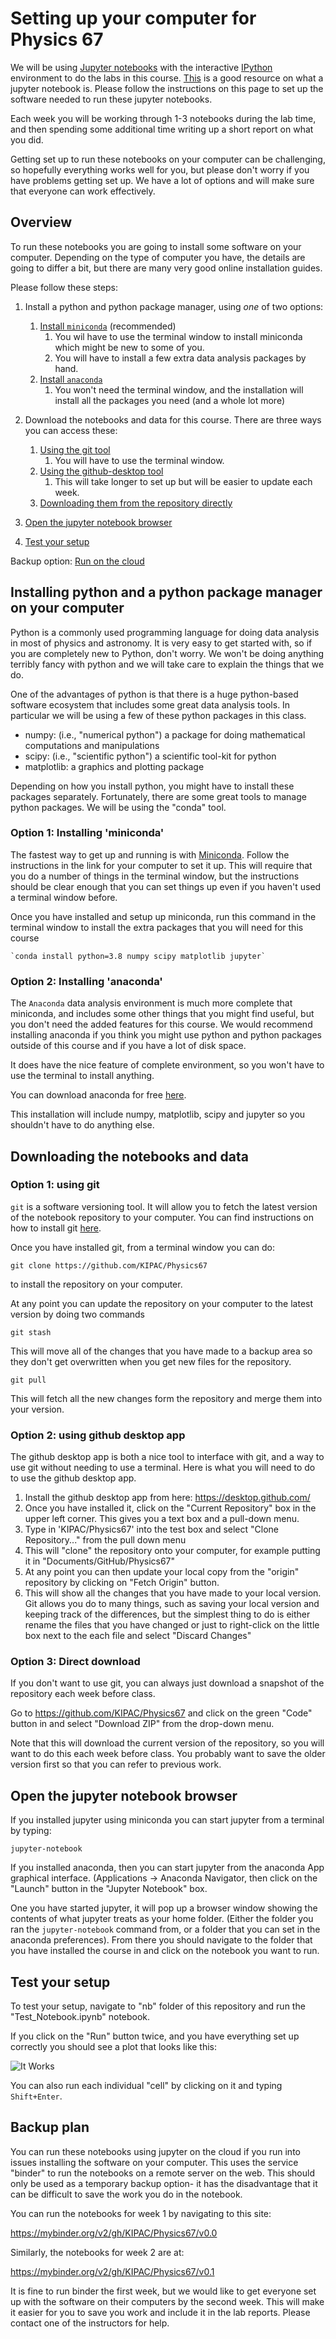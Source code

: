 # Setting up your computer for Physics 67

We will be using [Jupyter notebooks](https://jupyter.org/) with the interactive [IPython](http://ipython.org/) environment to do the labs in this course. [This](https://jupyter-notebook-beginner-guide.readthedocs.io/en/latest/index.html) is a good resource on what a jupyter notebook is. Please follow the instructions on this page to set up the software needed to run these jupyter notebooks.

Each week you will be working through 1-3 notebooks during the lab time, and then spending some additional time writing up a short report on what you did.

Getting set up to run these notebooks on your computer can be challenging, so hopefully everything works well for you, but please don't worry if you have problems getting set up.  We have a lot of options and will make sure that everyone can work effectively.

## Overview


To run these notebooks you are going to install some software on your computer.  Depending on the type of computer you have, the details are going to differ a bit, but there are many very good online installation guides.

Please follow these steps:

1. Install a python and python package manager, using *one* of two options:
   1. [Install `miniconda`](#option-1--installing-miniconda) (recommended)
	  1. You wil have to use the terminal window to install miniconda which might be new to some of you.
	  2. You will have to install a few extra data analysis packages by hand.
   2. [Install `anaconda`](#option-2-installing-anaconda)
	  1. You won't need the terminal window, and the installation will install all the packages you need (and a whole lot more)
	  
2. Download the notebooks and data for this course. There are three ways you can access these:
   1. [Using the git tool](setup.html#option-1-using-git)
        1. You will have to use the terminal window.
   2. [Using the github-desktop tool](setup.html#option-2-using-github-desktop-app)
        1. This will take longer to set up but will be easier to update each week.
   3. [Downloading them from the repository directly](setup.html#option-3-direct-download)

3. [Open the jupyter notebook browser](setup.html#open-the-jupyter-notebook-browser)
4. [Test your setup](setup.html#testing-your-setup)

Backup option:  [Run on the cloud](setup.md#backup-plan)

## Installing python and a python package manager on your computer

Python is a commonly used programming language for doing data analysis in most of physics and astronomy.  It is very easy to get started with, so if you are completely new to Python, don't worry.  We won't be doing anything terribly fancy with python and we will take care to explain the things that we do.

One of the advantages of python is that there is a huge python-based software ecosystem that includes some great data analysis tools.  In particular we will
be using a few of these python packages in this class.

- numpy: (i.e., "numerical python") a package for doing mathematical computations and manipulations
- scipy: (i.e., "scientific python") a scientific tool-kit for python
- matplotlib: a graphics and plotting package

Depending on how you install python, you might have to install these packages separately.  Fortunately, there are some great tools to manage python packages.  We will be using the "conda" tool.


### Option 1:  Installing 'miniconda'

The fastest way to get up and running is with [Miniconda](https://conda.io/en/latest/miniconda.html). Follow the instructions in the link for your computer to set it up.
This will require that you do a number of things in the terminal window, but the instructions should be clear enough that you can set things up even if you haven't used a terminal window before.

Once you have installed and setup up miniconda, run this command in the terminal window to install the extra packages that you will need for this course

	`conda install python=3.8 numpy scipy matplotlib jupyter` 


### Option 2: Installing 'anaconda'

The `Anaconda` data analysis environment is much more complete that miniconda, and includes some other things that you might find useful, but you don't need the added features for this course. We would recommend installing anaconda if you think you might use python and python packages outside of this course and if you have a lot of disk space.

It does have the nice feature of complete environment, so you won't have to use the terminal to install anything.

You can download anaconda for free [here](https://www.anaconda.com/products/individual).

This installation will include numpy, matplotlib, scipy and jupyter so you shouldn't have to do anything else.

## Downloading the notebooks and data

### Option 1: using git

`git` is a software versioning tool.  It will allow you to fetch the latest version of the notebook repository to your computer.
You can find instructions on how to install git [here](https://git-scm.com/book/en/v2/Getting-Started-Installing-Git).

Once you have installed git, from a terminal window you can do:

`git clone https://github.com/KIPAC/Physics67`

to install the repository on your computer.

At any point you can update the repository on your computer to the latest version by doing two commands

`git stash`

This will move all of the changes that you have made to a backup area so they don't get overwritten when you get new files for the repository. 

`git pull`

This will fetch all the new changes form the repository and merge them into your version.

### Option 2: using github desktop app

The github desktop app is both a nice tool to interface with git, and a way to use git without needing to use a terminal.  Here is what you will need to do to use the github desktop app.

1. Install the github desktop app from here: https://desktop.github.com/
2. Once you have installed it, click on the "Current Repository" box in the upper left corner.  This gives you a text box and a pull-down menu. 
3. Type in 'KIPAC/Physics67' into the test box and select "Clone Repository..." from the pull down menu
4. This will "clone" the repository onto your computer, for example putting it in "Documents/GitHub/Physics67"
5. At any point you can then update your local copy from the "origin" repository by clicking on "Fetch Origin" button.
6. This will show all the changes that you have made to your local version.  Git allows you do to many things, such as saving your local version and keeping track of the differences, but the simplest thing to do is either rename the files that you have changed or just to right-click on the little box next to the each file and select "Discard Changes"

### Option 3: Direct download

If you don't want to use git, you can always just download a snapshot of the repository each week before class.

Go to https://github.com/KIPAC/Physics67 and click on the green "Code" button in and select "Download ZIP" from the drop-down menu.

Note that this will download the current version of the repository, so you will want to do this each week before class.  You probably want to save the older version first so that you can refer to previous work.

## Open the jupyter notebook browser

If you installed jupyter using miniconda you can start jupyter from a terminal by typing:

`jupyter-notebook`

If you installed anaconda, then you can start jupyter from the anaconda App graphical interface.  (Applications -> Anaconda Navigator, then click on the "Launch" button in the "Jupyter Notebook" box.

One you have started jupyter, it will pop up a browser window showing the contents of what jupyter treats as your home folder.  (Either the folder you ran the `jupyter-notebook` command from, or a folder that you can set in the anaconda preferences).  From there you should navigate to the folder that you have installed the course in and click on the notebook you want to run.

## Test your setup

To test your setup, navigate to "nb" folder of this repository and run the "Test_Notebook.ipynb" notebook.

If you click on the "Run" button twice, and you have everything set up correctly you should see a plot that looks like this:

![It Works](../nb/figures/it_works.png)

You can also run each individual "cell" by clicking on it and typing `Shift+Enter`.

## Backup plan

You can run these notebooks using jupyter on the cloud if you run into issues installing the software on your computer. This uses the service "binder" to run the notebooks on a remote server on the web.  This should only be used as a temporary backup option- it has the disadvantage that it can be difficult to save the work you do in the notebook.

You can run the notebooks for week 1 by navigating to this site:

https://mybinder.org/v2/gh/KIPAC/Physics67/v0.0

Similarly, the notebooks for week 2 are at:

https://mybinder.org/v2/gh/KIPAC/Physics67/v0.1

It is fine to run binder the first week, but we would like to get everyone set up with the software on their computers by the second week.  This will make it easier for you to save you work and include it in the lab reports. Please contact one of the instructors for help.



<!--  LocalWords:  Jupyter IPython miniconda github-desktop numpy
 -->
<!--  LocalWords:  scipy matplotlib github
 -->
